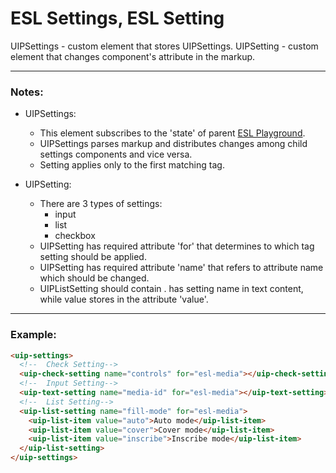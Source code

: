 # ESL Settings, ESL Setting

UIPSettings - custom element that stores UIPSettings. UIPSetting - custom element that changes component's attribute in
the markup.

---

### Notes:

- UIPSettings:
  - This element subscribes to the 'state' of parent [ESL Playground](../core/README.md).
  - UIPSettings parses markup and distributes changes among child settings components and vice versa.
  - Setting applies only to the first matching tag.


- UIPSetting:
  - There are 3 types of settings:
    - input
    - list
    - checkbox
  - UIPSetting has required attribute 'for' that determines to which tag setting should be applied.
  - UIPSetting has required attribute 'name' that refers to attribute name which should be changed.
  - UIPListSetting should contain <uip-list-item>. <uip-list-item> has setting name in text content, while value stores
    in the attribute 'value'.

---

### Example:

```html
<uip-settings>
  <!--  Check Setting-->
  <uip-check-setting name="controls" for="esl-media"></uip-check-setting>
  <!--  Input Setting-->
  <uip-text-setting name="media-id" for="esl-media"></uip-text-setting>
  <!--  List Setting-->
  <uip-list-setting name="fill-mode" for="esl-media">
    <uip-list-item value="auto">Auto mode</uip-list-item>
    <uip-list-item value="cover">Cover mode</uip-list-item>
    <uip-list-item value="inscribe">Inscribe mode</uip-list-item>
  </uip-list-setting>
</uip-settings>
```

